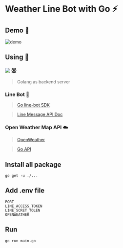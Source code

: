# Weather Line Bot with Go :zap:

## Demo :rocket:

![demo](demo.gif)

## Using :hammer:

### ![](https://img.shields.io/badge/-Golang-00ADD8?logo=go&logoColor=white) :mouse:

> Golang as backend server 

### Line Bot :construction_worker:

> [Go line-bot SDK](https://github.com/line/line-bot-sdk-go)

> [Line Message API Doc](https://developers.line.biz/en/reference/messaging-api/)

### Open Weather Map API :cloud:

> [OpenWeather](https://openweathermap.org/)

> [Go API](https://github.com/briandowns/openweathermap)

## Install all package

```
go get -u ./...
```

## Add .env file

```
PORT
LINE_ACCESS_TOKEN
LINE_SCRET_TOLEN
OPENWEATHER
```

## Run

```
go run main.go
```
